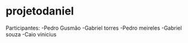# projetodaniel

Participantes: 
-Pedro Gusmão
-Gabriel torres
-Pedro meireles
-Gabriel souza
-Caio vinicius
